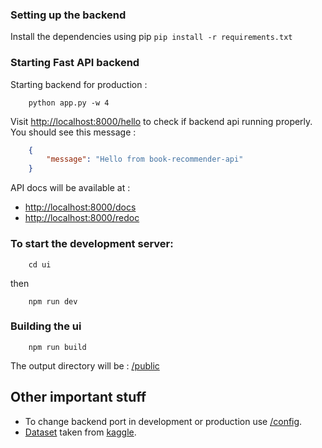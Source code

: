### Setting up the backend
Install the dependencies using pip 
    ```
        pip install -r requirements.txt
    ```
### Starting Fast API backend
Starting backend for production :
```
    python app.py -w 4
```
Visit 
[http://localhost:8000/hello](http://localhost:8000/hello) 
to check if backend api running properly. You should see this message :
```json
    {
        "message": "Hello from book-recommender-api"
    }
```
API docs will be available at :
- [http://localhost:8000/docs](http://localhost:8000/docs)
- [http://localhost:8000/redoc](http://localhost:8000/redoc)

### To start the development server:
```
    cd ui
```
then
```
    npm run dev
```
### Building the ui
```
    npm run build 
```
The output directory will be : [/public](public)

## Other important stuff
- To change backend port in development or production use [/config](config).
- [Dataset](data) taken from [kaggle](https://www.kaggle.com/datasets/arashnic/book-recommendation-dataset).